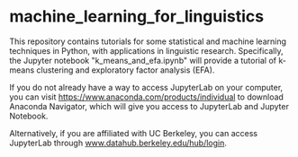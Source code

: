 # machine_learning_for_linguistics
This repository contains tutorials for some statistical and machine learning techniques in Python, with applications in linguistic research. Specifically, the Jupyter notebook "k_means_and_efa.ipynb" will provide a tutorial of k-means clustering and exploratory factor analysis (EFA).

If you do not already have a way to access JupyterLab on your computer, you can visit <https://www.anaconda.com/products/individual> to download Anaconda Navigator, which will give you access to JupyterLab and Jupyter Notebook.

Alternatively, if you are affiliated with UC Berkeley, you can access JupyterLab through www.datahub.berkeley.edu/hub/login.
